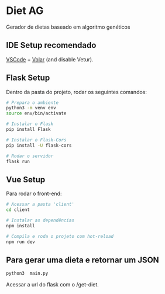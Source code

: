 # Diet AG

Gerador de dietas baseado em algoritmo genéticos

## IDE Setup recomendado

[VSCode](https://code.visualstudio.com/) + [Volar](https://marketplace.visualstudio.com/items?itemName=Vue.volar) (and disable Vetur).

## Flask Setup

Dentro da pasta do projeto, rodar os seguintes comandos:

```sh
# Prepara o ambiente
python3 -m venv env
source env/bin/activate

# Instalar o Flask
pip install Flask

# Instalar o Flask-Cors
pip install -U flask-cors

# Rodar o servidor
flask run
```

## Vue Setup

Para rodar o front-end:

```sh
# Acessar a pasta 'client'
cd client

# Instalar as dependências
npm install

# Compila e roda o projeto com hot-reload
npm run dev
```

## Para gerar uma dieta e retornar um JSON

```sh
python3  main.py
```

Acessar a url do flask com o /get-diet.
